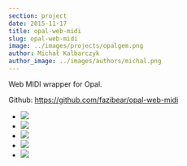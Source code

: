 ```yaml
---
section: project
date: 2015-11-17
title: opal-web-midi
slug: opal-web-midi
image: ../images/projects/opalgem.png
author: Michał Kalbarczyk
author_image: ../images/authors/michal.png
---
```

Web MIDI wrapper for Opal.

Github: https://github.com/fazibear/opal-web-midi

- ![](https://badge.fury.io/rb/opal-web-midi.svg)
- ![](https://img.shields.io/github/stars/fazibear/opal-web-midi.svg)
- ![](https://img.shields.io/gem/dt/opal-web-midi.svg)
- ![](https://codeclimate.com/github/fazibear/opal-web-midi/badges/gpa.svg)
- ![](https://img.shields.io/badge/license-MIT-blue.svg)
